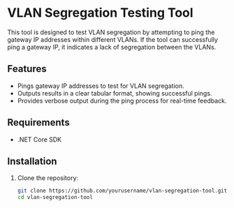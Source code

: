 # VLAN Segregation Testing Tool

This tool is designed to test VLAN segregation by attempting to ping the gateway IP addresses within different VLANs. If the tool can successfully ping a gateway IP, it indicates a lack of segregation between the VLANs.

## Features

- Pings gateway IP addresses to test for VLAN segregation.
- Outputs results in a clear tabular format, showing successful pings.
- Provides verbose output during the ping process for real-time feedback.

## Requirements

- .NET Core SDK

## Installation

1. Clone the repository:
   ```bash
   git clone https://github.com/yourusername/vlan-segregation-tool.git
   cd vlan-segregation-tool
